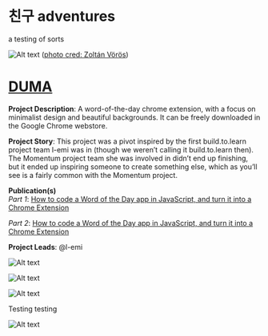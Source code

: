 # 친구 adventures
a testing of sorts

![Alt text](https://firebasestorage.googleapis.com/v0/b/chingu-ebd93.appspot.com/o/journeys1.png?alt=media&token=151df684-536c-4557-ad5d-e27a951628c4 "Optional title")
([photo cred: Zoltán Vörös](https://www.flickr.com/photos/94941635@N07/18408872803/in/photolist-u3JhwF-S4WCUa-bXnDzH-pMw8Ma-q6h2LD-bAJEi2-q8wUhL-a7QzJe-R6bqS7-pGuQVc-eQrkqw-oSk6js-6LvPwU-jxRHyj-cADL9y-Ry6vPL-8zwotG-pomCk8-9enAUA-RCJp58-cigQb7-iJ8b1f-gYUXJS-64qbTH-6mNnwS-dUjcNZ-snNBn5-cuEziq-dUjcQi-anwgjN-SDnxGd-aes1s6-dqtNMN-jsQTcQ-92ThNn-qZacsY-bWexje-oTZWgD-36crRe-mMht1V-muTa1Q-fLVSMM-rbqGKJ-RDqwNd-aH3hT8-f52Jx3-oWzoYB-pnS3V1-bAaCbg-mWKioS))

# [DUMA](https://chrome.google.com/webstore/detail/duma/mamoofifhahehmokjnkpdkoojkcliimc) 

**Project Description**: A word-of-the-day chrome extension, with a focus on minimalist design and beautiful backgrounds. It can be freely downloaded in the Google Chrome webstore.

**Project Story**: This project was a pivot inspired by the first build.to.learn project team l-emi was in (though we weren’t calling it build.to.learn then). The Momentum project team she was involved in didn’t end up finishing, but it ended up inspiring someone to create something else, which as you’ll see is a fairly common with the Momentum project.

**Publication(s)** <br> 
*Part 1*: [How to code a Word of the Day app in JavaScript, and turn it into a Chrome Extension](https://medium.com/chingu/how-to-code-a-word-of-the-day-app-in-javascript-and-turn-it-into-a-chrome-extension-part-1-a5ef87134e85)

*Part 2*: [How to code a Word of the Day app in JavaScript, and turn it into a Chrome Extension](https://medium.com/chingu/how-to-code-a-word-of-the-day-app-in-javascript-and-turn-it-into-a-chrome-extension-part-2-71026debc282) 

**Project Leads**: @l-emi

![Alt text](https://firebasestorage.googleapis.com/v0/b/chingu-ebd93.appspot.com/o/adventures3.png?alt=media&token=8454b69f-5e02-4720-b4de-db7057f8ad6a "Optional title")

![Alt text](https://firebasestorage.googleapis.com/v0/b/chingu-ebd93.appspot.com/o/adventures.png?alt=media&token=50bf3917-93ac-49a3-83fd-b82f7090daea "Optional title")


![Alt text](https://firebasestorage.googleapis.com/v0/b/chingu-ebd93.appspot.com/o/chingudiversity.png?alt=media&token=b1c3599f-ed85-47a3-a4de-2777bbfba897 "Optional title")

Testing testing 

![Alt text](https://firebasestorage.googleapis.com/v0/b/chingu-ebd93.appspot.com/o/journeys.png?alt=media&token=54142d40-2ad2-4076-ac93-bf28a7b08894 "Optional title")

